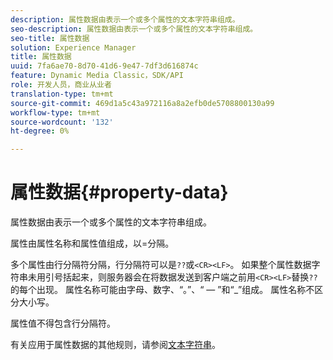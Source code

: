 ```yaml
---
description: 属性数据由表示一个或多个属性的文本字符串组成。
seo-description: 属性数据由表示一个或多个属性的文本字符串组成。
seo-title: 属性数据
solution: Experience Manager
title: 属性数据
uuid: 7fa6ae70-8d70-41d6-9e47-7df3d616874c
feature: Dynamic Media Classic，SDK/API
role: 开发人员，商业从业者
translation-type: tm+mt
source-git-commit: 469d1a5c43a972116a8a2efb0de5708800130a99
workflow-type: tm+mt
source-wordcount: '132'
ht-degree: 0%

---
```



# 属性数据{#property-data}

属性数据由表示一个或多个属性的文本字符串组成。

属性由属性名称和属性值组成，以=分隔。

多个属性由行分隔符分隔，行分隔符可以是`??`或`<CR><LF>`。 如果整个属性数据字符串未用引号括起来，则服务器会在将数据发送到客户端之前用`<CR><LF>`替换`??`的每个出现。 属性名称可能由字母、数字、“。”、“ — ”和“_”组成。 属性名称不区分大小写。

属性值不得包含行分隔符。

有关应用于属性数据的其他规则，请参阅[文本字符串](../../../../../../is-api/image-catalog/image-serving-api-ref/c-image-catalog-reference/c-overview/c-common-data-types/r-text-string.md#reference-ae0a9e181b0e40c6bcdb43af7f481d63)。
